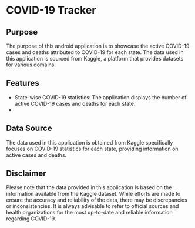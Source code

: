 # COVID-19 Tracker

## Purpose

The purpose of this android application is to showcase the active COVID-19 cases and deaths attributed to COVID-19 for each state. The data used in this application is sourced from Kaggle, a platform that provides datasets for various domains.

## Features

- State-wise COVID-19 statistics: The application displays the number of active COVID-19 cases and deaths for each state.
- 
## Data Source

The data used in this application is obtained from Kaggle specifically focuses on COVID-19 statistics for each state, providing information on active cases and deaths.

## Disclaimer

Please note that the data provided in this application is based on the information available from the Kaggle dataset. While efforts are made to ensure the accuracy and reliability of the data, there may be discrepancies or inconsistencies. It is always advisable to refer to official sources and health organizations for the most up-to-date and reliable information regarding COVID-19.

